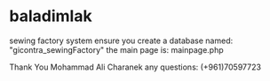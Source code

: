 # baladimlak
sewing factory system
ensure you create a database named: "gicontra_sewingFactory"
the main page is: mainpage.php

Thank You
Mohammad Ali Charanek
any questions: (+961)70597723
